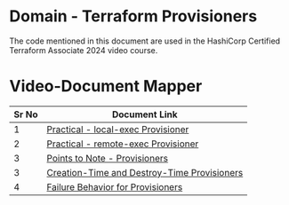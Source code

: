 # Domain  - Terraform Provisioners

The code mentioned in this document are used in the HashiCorp Certified Terraform Associate 2024 video course.


# Video-Document Mapper

| Sr No | Document Link |
| ------ | ------ |
| 1 | [Practical - local-exec Provisioner][PlDa] |
| 2 | [Practical - remote-exec Provisioner][PlDb] |
| 3 | [Points to Note - Provisioners][PlDc] |
| 3 | [Creation-Time and Destroy-Time Provisioners][PlDd] |
| 4 | [Failure Behavior for Provisioners][PlDe] |

[PlDa]: <./remote-exec.md>
[PlDb]: <./local-exec.md>
[PlDc]: <./points-to-note.md>
[PlDd]: <./create-destroy-time-provisioner.md>
[PlDe]: <./failure-behaviour.md>
